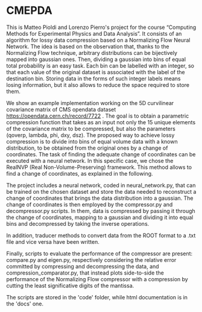 # CMEPDA
This is Matteo Pioldi and Lorenzo Pierro's project for the course “Computing Methods for Experimental Physics and Data Analysis”. It  consists of an algorithm for lossy data compression based on a Normalizing Flow Neural Network. The idea is based on the observation that, thanks to the Normalizing Flow technique, arbitrary distributions can be bijectively mapped into gaussian ones. Then, dividing a gaussian into bins of equal total probability is an easy task. Each bin can be labelled with an integer, so that each value of the original dataset is associated with the label of the destination bin. Storing data in the forms of such integer labels means losing information, but it also allows to reduce the space required to store them.

We show an example implementation working on the 5D curvilinear covariance matrix of CMS opendata dataset https://opendata.cern.ch/record/7722 . The goal is to obtain a parametric compression function that takes as an input not only the 15 unique elements of the covariance matrix to be compressed, but also the parameters (qoverp, lambda, phi, dxy, dsz). The proposed way to achieve lossy compression is to divide into bins of equal volume data with a known distribution, to be obtained from the original ones by a change of coordinates. The task of finding the adequate change of coordinates can be executed with a neural network. In this specific case, we chose the RealNVP (Real Non-Volume-Preserving) framework. This method allows to find a change of coordinates, as explained in the following.

The project includes a neural network, coded in neural_network.py, that can be trained on the chosen dataset and store the data needed to reconstruct a change of coordinates that brings the data distribution into a gaussian. The change of coordinates is then employed by the compressor.py and decompressor.py scripts. In them, data is compressed by passing it through the change of coordinates, mapping to a gaussian and dividing it into equal bins and decompressed by taking the inverse operations.

In addition, traducer methods to convert data from the ROOT format to a .txt file and vice versa have been written.

Finally, scripts to evaluate the performance of the compressor are present: compare.py and eigen.py, respectively considering the relative error committed by compressing and decompressing the data, and compression_comparator.py, that instead plots side-to-side the performance of the Normalizing Flow compressor with a compression by cutting the least significative digits of the mantissa.

The scripts are stored in the 'code' folder, while html documentation is in the 'docs' one.
